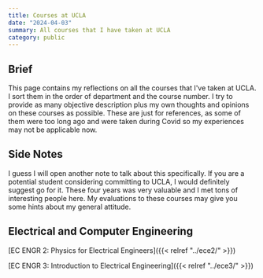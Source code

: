 ```yaml
---
title: Courses at UCLA
date: "2024-04-03"
summary: All courses that I have taken at UCLA
category: public
---
```


## Brief

This page contains my reflections on all the courses that I've taken at UCLA. I sort them in the order of department and the course number. I try to provide as many objective description plus my own thoughts and opinions on these courses as possible. These are just for references, as some of them were too long ago and were taken during Covid so my experiences may not be applicable now.

## Side Notes

I guess I will open another note to talk about this specifically. If you are a potential student considering committing to UCLA, I would definitely suggest go for it. These four years was very valuable and I met tons of interesting people here. My evaluations to these courses may give you some hints about my general attitude.

## Electrical and Computer Engineering

[EC ENGR 2: Physics for Electrical Engineers]({{< relref "../ece2/" >}})

[EC ENGR 3: Introduction to Electrical Engineering]({{< relref "../ece3/" >}})
